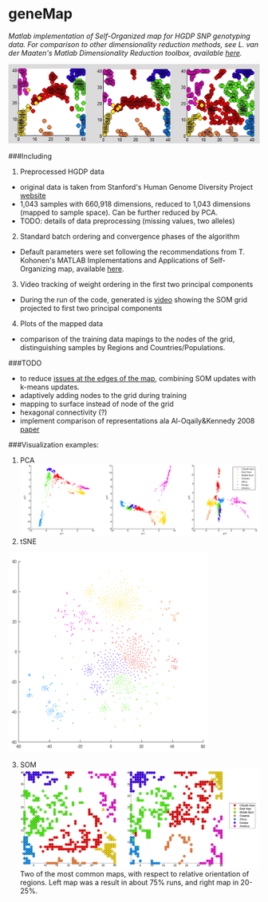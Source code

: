 # geneMap

*Matlab implementation of Self-Organized map for HGDP SNP genotyping data.*
*For comparison to other dimensionality reduction methods, see L. van der Maaten's Matlab Dimensionality Reduction toolbox, available [here](http://lvdmaaten.github.io/drtoolbox/).*

[![click me](https://github.com/jelennal/geneMap/blob/master/pics/epoch40_90_150.jpg "Visualizing SOM at different stages of training")](https://vimeo.com/158672557)

###Including

1. Preprocessed HGDP data
  - original data is taken from Stanford's Human Genome Diversity Project [website](http://www.hagsc.org/hgdp/files.html)
  - 1,043 samples with 660,918 dimensions, reduced to 1,043 dimensions (mapped to sample space). Can be further reduced by PCA.
  - TODO: details of data preprocessing (missing values, two alleles)
2. Standard batch ordering and convergence phases of the algorithm
  - Default parameters were set following the recommendations from T. Kohonen's MATLAB Implementations and Applications of Self-Organizing map, available [here](http://docs.unigrafia.fi/publications/kohonen_teuvo/index.html). 
3. Video tracking of weight ordering in the first two principal components
  - During the run of the code, generated is [video](https://vimeo.com/158660924) showing the SOM grid projected to first two principal components   
4. Plots of the mapped data
  - comparison of the training data mapings to the nodes of the grid, distinguishing samples by Regions and Countries/Populations. 

###TODO 
  - to reduce [issues at the edges of the map](https://github.com/jelennal/geneMap/blob/master/pics/distance%20grid%20node%20to%20nearest%20sample.png), combining SOM updates with k-means updates.
  - adaptively adding nodes to the grid during training
  - mapping to surface instead of node of the grid
  - hexagonal connectivity (?)
  - implement comparison of representations ala Al-Oqaily&Kennedy 2008 [paper](http://crpit.com/confpapers/CRPITV87AlOqaily.pdf) 

###Visualization examples:

1. PCA
![click me][pca]
2. tSNE

<img src="https://github.com/jelennal/geneMap/blob/master/pics/tsne.png" width="400" height="400" />


3. SOM
![click me][som]
Two of the most common maps, with respect to relative orientation of regions. Left map was a result in about 75% runs, and right map in 20-25%.   

[pca]: https://github.com/jelennal/geneMap/blob/master/pics/pca.png "Some of the dominant PCA projections"
 
[som]: https://github.com/jelennal/geneMap/blob/master/pics/types%20of%20maps.png "Common SOMs. Left 75%, right 20-25%."
